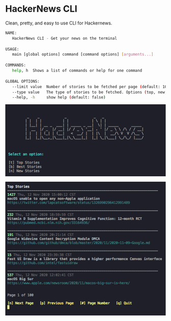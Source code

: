 # HackerNews CLI

Clean, pretty, and easy to use CLI for Hackernews.

```bash
NAME:
   HackerNews CLI - Get your news on the terminal

USAGE:
   main [global options] command [command options] [arguments...]

COMMANDS:
   help, h  Shows a list of commands or help for one command

GLOBAL OPTIONS:
   --limit value  Number of stories to be fetched per page (default: 10)
   --type value   The type of stories to be fetched. Options (top, new, or best): [t b n]
   --help, -h     show help (default: false)
```

![Main Prompt](https://raw.githubusercontent.com/brandenc40/hackernews-cli/master/screenshots/main-prompt.png)

![News Display](https://raw.githubusercontent.com/brandenc40/hackernews-cli/master/screenshots/news-display.png)
